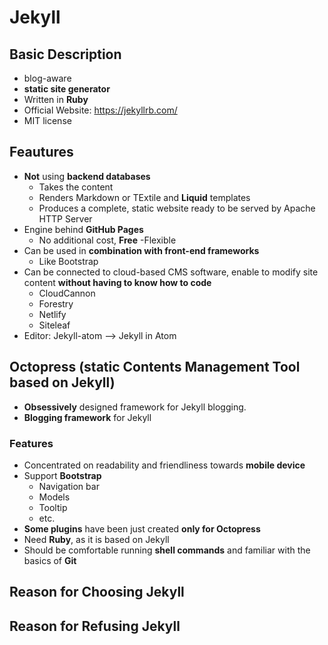 # Jekyll

## Basic Description
- blog-aware
- **static site generator**
- Written in **Ruby**
- Official Website: https://jekyllrb.com/
- MIT license

## Feautures
- **Not** using **backend databases**
  - Takes the content
  - Renders Markdown or TExtile and **Liquid** templates
  - Produces a complete, static website ready to be served by Apache HTTP Server
- Engine behind **GitHub Pages**
  - No additional cost, **Free**
-Flexible
- Can be used in **combination with front-end frameworks**
  - Like Bootstrap
- Can be connected to cloud-based CMS software, enable to modify site content **without having to know how to code**
  - CloudCannon
  - Forestry
  - Netlify
  - Siteleaf
- Editor: Jekyll-atom --> Jekyll in Atom


## Octopress (static Contents Management Tool based on Jekyll)
- **Obsessively** designed framework for Jekyll blogging.
- **Blogging framework** for Jekyll

### Features
- Concentrated on readability and friendliness towards **mobile device**
- Support **Bootstrap**
  - Navigation bar
  - Models
  - Tooltip
  - etc.
- **Some plugins** have been just created **only for Octopress**
- Need **Ruby**, as it is based on Jekyll
- Should be comfortable running **shell commands** and familiar with the basics of **Git**

## Reason for Choosing Jekyll

## Reason for Refusing Jekyll
